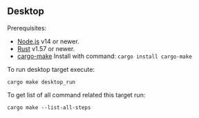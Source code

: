 ## Desktop

Prerequisites:

- [Node.js](https://nodejs.org/) v14 or newer.
- [Rust](https://www.rust-lang.org/) v1.57 or newer.
- [cargo-make](https://github.com/sagiegurari/cargo-make)
  Install with command: ```cargo install cargo-make```

To run desktop target execute:
```
cargo make desktop_run
```

To get list of all command related this target run:

```
cargo make --list-all-steps
```
